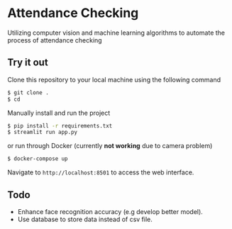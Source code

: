# Attendance Checking

Utilizing computer vision and machine learning algorithms to automate the process of attendance checking

## Try it out

Clone this repository to your local machine using the following command
```bash
$ git clone .
$ cd 
```
Manually install and run the project 
```bash
$ pip install -r requirements.txt
$ streamlit run app.py
```
or run through Docker (currently **not working** due to camera problem)
```bash
$ docker-compose up
```
Navigate to `http://localhost:8501` to access the web interface.

## Todo
* Enhance face recognition accuracy (e.g develop better model).
* Use database to store data instead of csv file.

